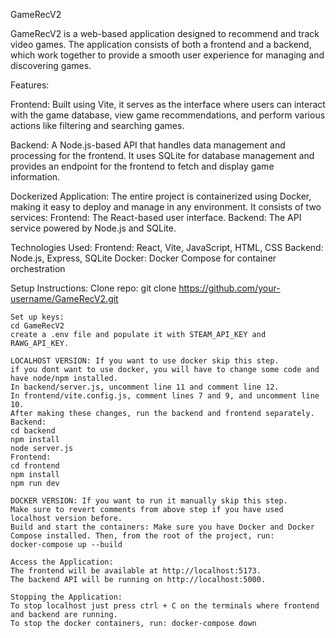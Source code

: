 GameRecV2

GameRecV2 is a web-based application designed to recommend and track video games. The application consists of both a frontend and a backend, which work together to provide a smooth user experience for managing and discovering games.

Features:

Frontend: Built using Vite, it serves as the interface where users can interact with the game database, view game recommendations, and perform various actions like filtering and searching games.

Backend: A Node.js-based API that handles data management and processing for the frontend. It uses SQLite for database management and provides an endpoint for the frontend to fetch and display game information.

Dockerized Application: The entire project is containerized using Docker, making it easy to deploy and manage in any environment. It consists of two services:
    Frontend: The React-based user interface.
    Backend: The API service powered by Node.js and SQLite.

Technologies Used:
Frontend: React, Vite, JavaScript, HTML, CSS
Backend: Node.js, Express, SQLite
Docker: Docker Compose for container orchestration

Setup Instructions:
    Clone repo:
    git clone https://github.com/your-username/GameRecV2.git
    
    Set up keys:
    cd GameRecV2
    create a .env file and populate it with STEAM_API_KEY and RAWG_API_KEY.
    
    LOCALHOST VERSION: If you want to use docker skip this step.
    if you dont want to use docker, you will have to change some code and have node/npm installed.
    In backend/server.js, uncomment line 11 and comment line 12.
    In frontend/vite.config.js, comment lines 7 and 9, and uncomment line 10.
    After making these changes, run the backend and frontend separately.
    Backend:
    cd backend
    npm install
    node server.js
    Frontend:
    cd frontend
    npm install
    npm run dev

    DOCKER VERSION: If you want to run it manually skip this step.
    Make sure to revert comments from above step if you have used localhost version before.
    Build and start the containers: Make sure you have Docker and Docker Compose installed. Then, from the root of the project, run:
    docker-compose up --build
    
    Access the Application:
    The frontend will be available at http://localhost:5173.
    The backend API will be running on http://localhost:5000.
    
    Stopping the Application:
    To stop localhost just press ctrl + C on the terminals where frontend and backend are running. 
    To stop the docker containers, run: docker-compose down
